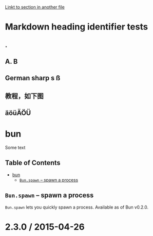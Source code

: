[Linkt to section in another file](test.md#test)

# Markdown heading identifier tests

## .
## A. B
## German sharp s ß
## 教程，如下图
## äöüÄÖÜ

# bun

Some text

## Table of Contents

- [bun](#bun)
  - [`Bun.spawn` – spawn a process](#bunspawn--spawn-a-process)


## `Bun.spawn` – spawn a process

`Bun.spawn` lets you quickly spawn a process. Available as of Bun v0.2.0.

2.3.0 / 2015-04-26
==================
